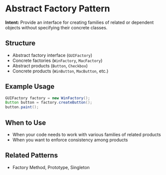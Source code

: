 # Abstract Factory Pattern

**Intent:** Provide an interface for creating families of related or dependent objects without specifying their concrete classes.

## Structure
- Abstract factory interface (`GUIFactory`)
- Concrete factories (`WinFactory`, `MacFactory`)
- Abstract products (`Button`, `Checkbox`)
- Concrete products (`WinButton`, `MacButton`, etc.)

## Example Usage
```java
GUIFactory factory = new WinFactory();
Button button = factory.createButton();
button.paint();
```

## When to Use
- When your code needs to work with various families of related products
- When you want to enforce consistency among products

## Related Patterns
- Factory Method, Prototype, Singleton
